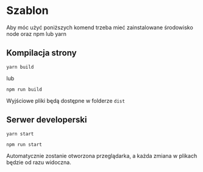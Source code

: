 # Szablon

Aby móc użyć poniższych komend trzeba mieć zainstalowane środowisko node oraz npm lub yarn

## Kompilacja strony

```
yarn build
```

lub

```
npm run build
```

Wyjściowe pliki będą dostępne w folderze `dist`

## Serwer developerski

```
yarn start
```

```
npm run start
```

Automatycznie zostanie otworzona przeglądarka, a każda zmiana w plikach będzie od razu widoczna.
